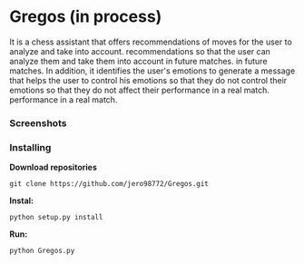 # Gregos (in process)

It is a chess assistant that offers recommendations of moves for the user to analyze and take into account.
recommendations so that the user can analyze them and take them into account in future matches.
in future matches. In addition, it identifies the user's emotions
to generate a message that helps the user to control his emotions so that they do not
control their emotions so that they do not affect their performance in a real match.
performance in a real match.


### Screenshots
[]()

### Installing
**Download repositories**

    git clone https://github.com/jero98772/Gregos.git

**Instal:**

    python setup.py install

**Run:**  
    
    python Gregos.py